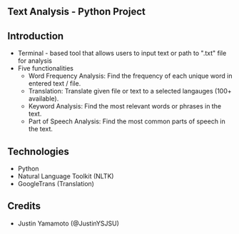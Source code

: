 ## Text Analysis - Python Project 

## Introduction 
- Terminal - based tool that allows users to input text or path to ".txt" file for analysis 
- Five functionalities
  - Word Frequency Analysis: Find the frequency of each unique word in entered text / file. 
  - Translation: Translate given file or text to a selected langauges (100+ available). 
  - Keyword Analysis: Find the most relevant words or phrases in the text. 
  - Part of Speech Analysis: Find the most common parts of speech in the text. 

## Technologies 
- Python
- Natural Language Toolkit (NLTK) 
- GoogleTrans (Translation)

## Credits
- Justin Yamamoto (@JustinYSJSU) 
